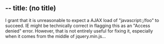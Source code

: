 --
title: (no title)
--
<p>I grant that it is unreasonable to expect a AJAX load of "javascript:;/foo" to succeed. IE might be technically correct in flagging this as an "Access denied" error. However, that is not entirely useful for fixing it, especially when it comes from the middle of jquery.min.js...</p>
